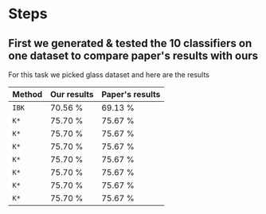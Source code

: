 # Steps 
## First we generated & tested the 10 classifiers on one dataset to compare paper's results with ours
For this task we picked glass dataset and here are the results 

| Method | Our results| Paper's results|
| --- | --- | --- |
| `IBK` | 70.56 % |69.13 % |
| `K*` | 75.70 % | 75.67 % |
| `K*` | 75.70 % | 75.67 % |
| `K*` | 75.70 % | 75.67 % |
| `K*` | 75.70 % | 75.67 % |
| `K*` | 75.70 % | 75.67 % |
| `K*` | 75.70 % | 75.67 % |
| `K*` | 75.70 % | 75.67 % |
